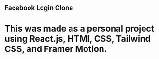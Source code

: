 ## Facebook Login Clone
# This was made as a personal project using React.js, HTMl, CSS, Tailwind CSS, and Framer Motion.
